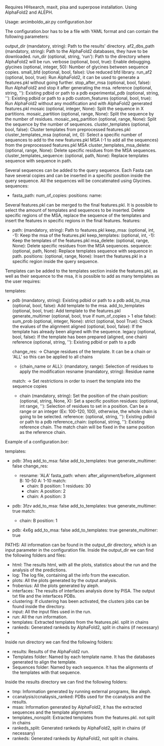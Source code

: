 Requires HHsearch, maxit, pisa and superpose installation.
Using AlphaFold2 and ALEPH.

Usage: arcimboldo_air.py configuration.bor

The configuration.bor has to be a file with YAML format and can contain the following
parameters:

  output_dir (mandatory, string): Path to the results' directory.
  af2_dbs_path (mandatory, string): Path to the AlphaFold2 databases, they have to be downloaded.
  run_dir (optional, string, 'run'): Path to the directory where AlphaFold2 will be run.
  verbose (optional, bool, true): Enable debugging.
  glycines (optional, integer, 50): Number of glycines between sequence copies.
  small_bfd (optional, bool, false): Use reduced bfd library.
  run_af2 (optional, bool, true): Run AlphaFold2, it can be used to generate a features.pkl without going further.
  stop_after_msa (optional, bool, false): Run AlphaFold2 and stop it after generating the msa.
  reference (optional, string, ''): Existing pdbid or path to a pdb
  experimental_pdb (optional, string, ''): Existing pdbid or path to a pdb
  custom_features (optional, bool, true): Run AlphaFold2 without any modification and with AlphaFold2 generated features.pkl
  mosaic (optional, integer, None): Split the sequence in X partitions.
  mosaic_partition (optional, range, None): Split the sequence by the number of residues.
  mosaic_seq_partition (optional, range, None): Split the sequence by the number of sequences.
  cluster_templates (optional, bool, false): Cluster templates from preprocessed features.pkl
  cluster_templates_msa (optional, int, 0): Select a specific number of sequences to add to the new features.pkl MSA (-1 to add all the sequences) from the preprocessed features.pkl MSA
  cluster_templates_msa_delete: (optional, range, None): Delete specific residues from the MSA sequences.
  cluster_templates_sequence: (optional, path, None): Replace templates sequence with sequence in path.


Several sequences can be added to the query sequence. Each Fasta can have several copies and can be inserted in a specific position
inside the query sequence. All the sequences will be concatenated using Glycines.
sequences:
- fasta_path:
  num_of_copies:
  positions:
  name:

Several features.pkl can be merged to the final features.pkl. It is possible to select the amount of templates and sequences to be inserted.
Delete specific regions of the MSA, replace the sequence of the templates and insert the features in specific regions in the final features.
features:
- path: (mandatory, string): Path to features.pkl
  keep_msa: (optional, int, -1): Keep the msa of the features.pkl 
  keep_templates: (optional, int, -1): Keep the templates of the features.pkl
  msa_delete: (optional, range, None): Delete specific residues from the MSA sequences.
  sequence: (optional, path, None): Replace templates sequence with sequence in path.
  positions: (optional, range, None): Insert the features.pkl in a specific region inside the query sequence.


Templates can be added to the templates section inside the features.pkl, as well as their sequence to the msa, it is possible to add as many templates as the user requires:

templates:
- pdb (mandatory, string): Existing pdbid or path to a pdb
  add_to_msa (optional, bool, false): Add template to the msa.
  add_to_templates (optional, bool, true): Add template to the features.pkl
  generate_multimer (optional, bool, true if num_of_copies > 1 else false):
  sum_prob (optional, integer, None):
  strict (optional, bool True): Check the evalues of the alignment
  aligned (optional, bool, false): If the template has already been aligned with the sequence.
  legacy (optional, bool, false): If the template has been prepared (aligned, one chain)
  reference (optional, string, ''): Existing pdbid or path to a pdb
  
  change_res: -> Change residues of the template. It can be a chain or 'ALL' so this can be applied to all chains
    - {chain_name or ALL}: (mandatory, range): Selection of residues to apply the modification
      resname (mandatory, string): Residue name

  match: -> Set restrictions in order to insert the template into the sequence copies
    - chain (mandatory, string): Set the position of the chain
      position: (optional, string, None, X): Set a specific position
      residues: (optional, int range, ''): Selection of residues to set in a position. Can be a range or an integer (Ex: 100-120, 100), otherwise, the whole chain is going to be selected.
      reference:  (optional, string, ''): Existing pdbid or path to a pdb
      reference_chain: (optional, string, ''): Existing reference chain. The match chain will be fixed in the same position as the reference chain.

Example of a configuration.bor:

templates:
- pdb: 3fxq
  add_to_msa: false
  add_to_templates: true
  generate_multimer: false
  change_res:
    - resname: 'ALA'
      fasta_path:
      when: after_alignment/before_alignment
      B: 10-50
      A: 1-10
  match:
      - chain: B
        position: 1
        residues: 30
      - chain: A
        position: 2
      - chain: A
        position: 3

- pdb: 3fzv
  add_to_msa: false
  add_to_templates: true
  generate_multimer: true
  match:
    - chain: B
      position: 1

- pdb: 4x6g
  add_to_msa: false
  add_to_templates: true
  generate_multimer: true


PATHS:
All information can be found in the output_dir directory, which is an input parameter in the configuration file. Inside the output_dir
we can find the following folders and files:
- html: The results html, with all the plots, statistics about the run and the analysis of the predictions.
- log: The log file, containing all the info from the execution.
- plots: All the plots generated by the output analysis.
- frobenius: All the plots generated by aleph.
- interfaces: The results of interfaces analysis done by PISA. The output txt file and the interfaces PDBs.
- clustering: If clustering has been activated, the clusters jobs can be found inside the directory.
- input: All the input files used in the run.
- run: All the run information.
- templates: Extracted templates from the features.pkl. split in chains
- rankeds: Generated rankeds by AlphaFold2, split in chains (if necessary)
- 
Inside run directory we can find the following folders:
- results: Results of the AlphaFold2 run.
- Templates folder: Named by each template name. It has the databases generated to align the template.
- Sequences folder: Named by each sequence. It has the alignments of the templates with that sequence.

Inside the results directory we can find the following folders:
- tmp: Information generated by running external programs, like aleph.
- ccanalysis/ccnalaysis_ranked: PDBs used for the ccanalysis and the results.
- msas: Information generated by AlphaFold2, it has the extracted sequences and the template alignments
- templates_nonsplit: Extracted templates from the features.pkl. not split in chains
- rankeds_split: Generated rankeds by AlphaFold2, split in chains (if necessary)
- rankeds: Generated rankeds by AlphaFold2, not split in chains.